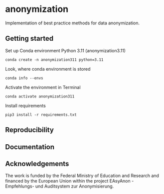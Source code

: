 # anonymization
Implementation of best practice methods for data anonymization.

## Getting started

Set up Conda environment Python 3.11 (anonymization3.11)

```conda create -n anonymization311 python=3.11```

Look, where conda environment is stored

```conda info --envs```

Activate the environment in Terminal

```conda activate anonymization311```

Install requirements 

```pip3 install -r requirements.txt```


## Reproducibility


## Documentation


## Acknowledgements

The work is funded by the Federal Ministry of Education and Research and financed by the European Union within the project
EAsyAnon - Empfehlungs- und Auditsystem zur Anonymisierung.
